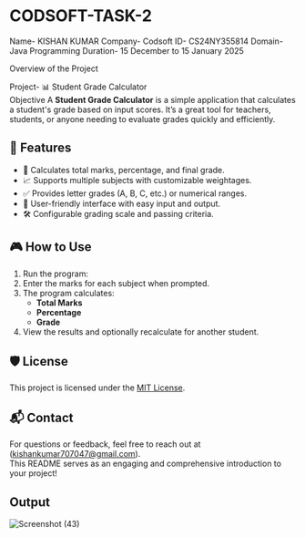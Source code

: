 # CODSOFT-TASK-2
Name- KISHAN KUMAR
Company- Codsoft
ID- CS24NY355814
Domain- Java Programming
Duration- 15 December to 15 January 2025

Overview of the Project

Project- 📊 Student Grade Calculator  
Objective
A **Student Grade Calculator** is a simple application that calculates a student's grade based on input scores. It’s a great tool for teachers, students, or anyone needing to evaluate grades quickly and efficiently.  

## 🚀 Features  

- 🧮 Calculates total marks, percentage, and final grade.  
- 📈 Supports multiple subjects with customizable weightages.  
- ✅ Provides letter grades (A, B, C, etc.) or numerical ranges.  
- 🔁 User-friendly interface with easy input and output.  
- 🛠️ Configurable grading scale and passing criteria.  
## 🎮 How to Use  

1. Run the program:    
2. Enter the marks for each subject when prompted.  
3. The program calculates:  
   - **Total Marks**  
   - **Percentage**  
   - **Grade**  
4. View the results and optionally recalculate for another student.  

## 🛡️ License  

This project is licensed under the [MIT License](LICENSE).  

## 📬 Contact  

For questions or feedback, feel free to reach out at (kishankumar707047@gmail.com).  
This README serves as an engaging and comprehensive introduction to your project! 
 ## Output
![Screenshot (43)](https://github.com/user-attachments/assets/3997e5f0-cae5-41af-8031-8cf8f32f08c1)
